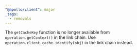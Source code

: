 ```yaml
---
"@apollo/client": major
_tags:
  - removals
---
```


The `getCacheKey` function is no longer available from `operation.getContext()` in the link chain. Use `operation.client.cache.identify(obj)` in the link chain instead.
